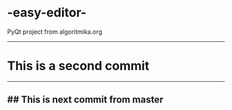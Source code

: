 # -easy-editor-
PyQt project from algoritmika.org
***
# This is a second commit
***
## ## This is next commit from master